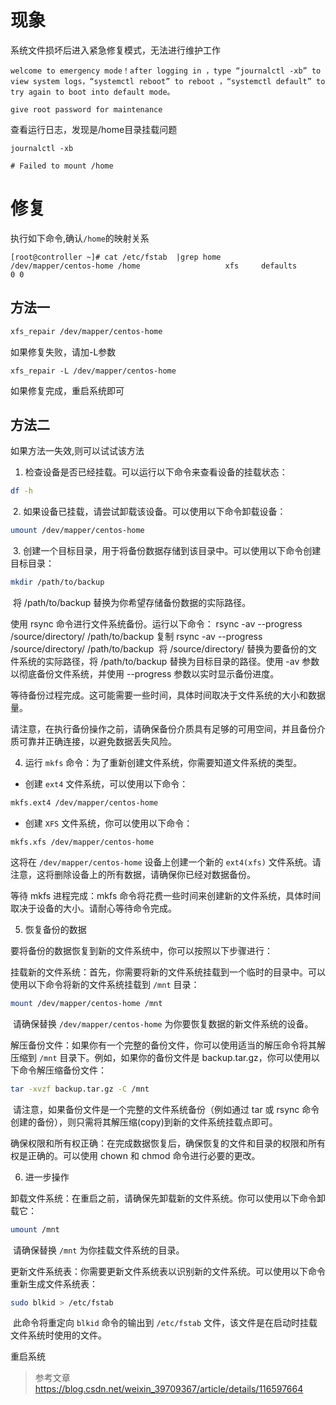 # 现象

系统文件损坏后进入紧急修复模式，无法进行维护工作

```
welcome to emergency mode！after logging in ，type “journalctl -xb” to view system logs，“systemctl reboot” to reboot ，“systemctl default” to try again to boot into default mode。

give root password for maintenance
```

查看运行日志，发现是/home目录挂载问题

```
journalctl -xb

# Failed to mount /home
```

# 修复

执行如下命令,确认`/home`的映射关系

```
[root@controller ~]# cat /etc/fstab  |grep home
/dev/mapper/centos-home /home                   xfs     defaults        0 0
```



## 方法一

```bash
xfs_repair /dev/mapper/centos-home
```

如果修复失败，请加-L参数

```
xfs_repair -L /dev/mapper/centos-home
```

如果修复完成，重启系统即可


## 方法二 

如果方法一失效,则可以试试该方法


1. 检查设备是否已经挂载。可以运行以下命令来查看设备的挂载状态：

```bash
df -h
```
​
2. 如果设备已挂载，请尝试卸载该设备。可以使用以下命令卸载设备：

```bash
umount /dev/mapper/centos-home
```
​
3. 创建一个目标目录，用于将备份数据存储到该目录中。可以使用以下命令创建目标目录：

```bash
mkdir /path/to/backup
```
​
将 /path/to/backup 替换为你希望存储备份数据的实际路径。

使用 rsync 命令进行文件系统备份。运行以下命令：
rsync -av --progress /source/directory/ /path/to/backup
 复制
rsync -av --progress /source/directory/ /path/to/backup
​
将 /source/directory/ 替换为要备份的文件系统的实际路径，将 /path/to/backup 替换为目标目录的路径。使用 -av 参数以彻底备份文件系统，并使用 --progress 参数以实时显示备份进度。

等待备份过程完成。这可能需要一些时间，具体时间取决于文件系统的大小和数据量。

请注意，在执行备份操作之前，请确保备份介质具有足够的可用空间，并且备份介质可靠并正确连接，以避免数据丢失风险。

4. 运行 `mkfs` 命令：为了重新创建文件系统，你需要知道文件系统的类型。


- 创建 `ext4` 文件系统，可以使用以下命令：

```bash
mkfs.ext4 /dev/mapper/centos-home
```

- 创建 `XFS` 文件系统，你可以使用以下命令：

```
mkfs.xfs /dev/mapper/centos-home
```


这将在 `/dev/mapper/centos-home` 设备上创建一个新的 `ext4(xfs)` 文件系统。请注意，这将删除设备上的所有数据，请确保你已经对数据备份。

等待 mkfs 进程完成：mkfs 命令将花费一些时间来创建新的文件系统，具体时间取决于设备的大小。请耐心等待命令完成。

5. 恢复备份的数据

要将备份的数据恢复到新的文件系统中，你可以按照以下步骤进行：

挂载新的文件系统：首先，你需要将新的文件系统挂载到一个临时的目录中。可以使用以下命令将新的文件系统挂载到 `/mnt` 目录：

```bash
mount /dev/mapper/centos-home /mnt
```
​
请确保替换 `/dev/mapper/centos-home` 为你要恢复数据的新文件系统的设备。

解压备份文件：如果你有一个完整的备份文件，你可以使用适当的解压命令将其解压缩到 `/mnt` 目录下。例如，如果你的备份文件是 backup.tar.gz，你可以使用以下命令解压缩备份文件：

```bash
tar -xvzf backup.tar.gz -C /mnt
```
​
请注意，如果备份文件是一个完整的文件系统备份（例如通过 tar 或 rsync 命令创建的备份），则只需将其解压缩(copy)到新的文件系统挂载点即可。


确保权限和所有权正确：在完成数据恢复后，确保恢复的文件和目录的权限和所有权是正确的。可以使用 chown 和 chmod 命令进行必要的更改。

6. 进一步操作

卸载文件系统：在重启之前，请确保先卸载新的文件系统。你可以使用以下命令卸载它：

```bash
umount /mnt
```
​
请确保替换 `/mnt` 为你挂载文件系统的目录。

更新文件系统表：你需要更新文件系统表以识别新的文件系统。可以使用以下命令重新生成文件系统表：

```bash
sudo blkid > /etc/fstab
```
​
此命令将重定向 `blkid` 命令的输出到 `/etc/fstab` 文件，该文件是在启动时挂载文件系统时使用的文件。

重启系统

> 参考文章 https://blog.csdn.net/weixin_39709367/article/details/116597664
